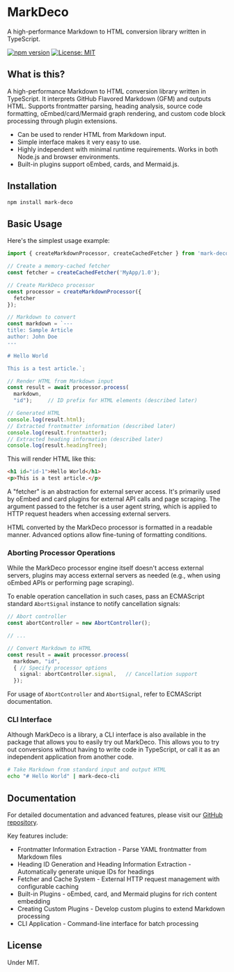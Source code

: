 # MarkDeco

A high-performance Markdown to HTML conversion library written in TypeScript.

[![npm version](https://img.shields.io/npm/v/mark-deco.svg)](https://www.npmjs.com/package/mark-deco)
[![License: MIT](https://img.shields.io/badge/License-MIT-yellow.svg)](https://opensource.org/licenses/MIT)

## What is this?

A high-performance Markdown to HTML conversion library written in TypeScript.
It interprets GitHub Flavored Markdown (GFM) and outputs HTML.
Supports frontmatter parsing, heading analysis, source code formatting, oEmbed/card/Mermaid graph rendering, and custom code block processing through plugin extensions.

* Can be used to render HTML from Markdown input.
* Simple interface makes it very easy to use.
* Highly independent with minimal runtime requirements. Works in both Node.js and browser environments.
* Built-in plugins support oEmbed, cards, and Mermaid.js.

## Installation

```bash
npm install mark-deco
```

## Basic Usage

Here's the simplest usage example:

```typescript
import { createMarkdownProcessor, createCachedFetcher } from 'mark-deco';

// Create a memory-cached fetcher
const fetcher = createCachedFetcher('MyApp/1.0');

// Create MarkDeco processor
const processor = createMarkdownProcessor({
  fetcher
});

// Markdown to convert
const markdown = `---
title: Sample Article
author: John Doe
---

# Hello World

This is a test article.`;

// Render HTML from Markdown input
const result = await processor.process(
  markdown,
  "id");     // ID prefix for HTML elements (described later)

// Generated HTML
console.log(result.html);
// Extracted frontmatter information (described later)
console.log(result.frontmatter);
// Extracted heading information (described later)
console.log(result.headingTree);
```

This will render HTML like this:

```html
<h1 id="id-1">Hello World</h1>
<p>This is a test article.</p>
```

A "fetcher" is an abstraction for external server access. It's primarily used by oEmbed and card plugins for external API calls and page scraping.
The argument passed to the fetcher is a user agent string, which is applied to HTTP request headers when accessing external servers.

HTML converted by the MarkDeco processor is formatted in a readable manner. Advanced options allow fine-tuning of formatting conditions.

### Aborting Processor Operations

While the MarkDeco processor engine itself doesn't access external servers, plugins may access external servers as needed (e.g., when using oEmbed APIs or performing page scraping).

To enable operation cancellation in such cases, pass an ECMAScript standard `AbortSignal` instance to notify cancellation signals:

```typescript
// Abort controller
const abortController = new AbortController();

// ...

// Convert Markdown to HTML
const result = await processor.process(
  markdown, "id",
  { // Specify processor options
    signal: abortController.signal,   // Cancellation support
  });
```

For usage of `AbortController` and `AbortSignal`, refer to ECMAScript documentation.

### CLI Interface

Although MarkDeco is a library, a CLI interface is also available in the package that allows you to easily try out MarkDeco. This allows you to try out conversions without having to write code in TypeScript, or call it as an independent application from another code.

```bash
# Take Markdown from standard input and output HTML 
echo "# Hello World" | mark-deco-cli 
```

## Documentation

For detailed documentation and advanced features, please visit our [GitHub repository](https://github.com/kekyo/mark-deco).

Key features include:
- Frontmatter Information Extraction - Parse YAML frontmatter from Markdown files
- Heading ID Generation and Heading Information Extraction - Automatically generate unique IDs for headings
- Fetcher and Cache System - External HTTP request management with configurable caching
- Built-in Plugins - oEmbed, card, and Mermaid plugins for rich content embedding
- Creating Custom Plugins - Develop custom plugins to extend Markdown processing
- CLI Application - Command-line interface for batch processing

## License

Under MIT. 